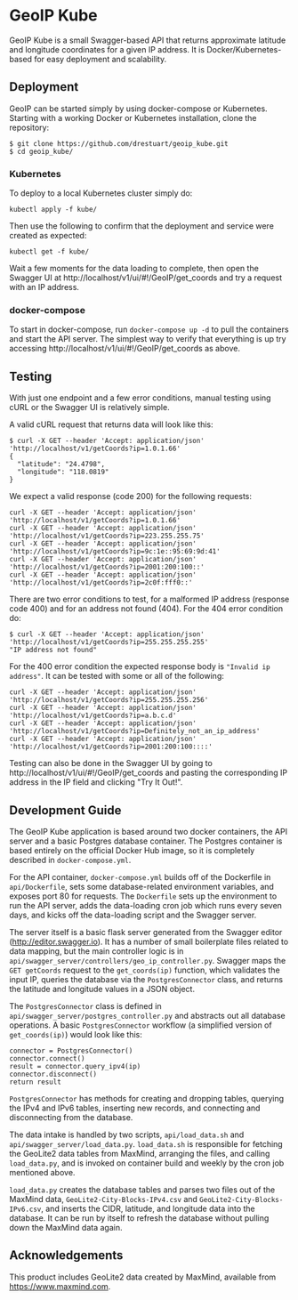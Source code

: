 # GeoIP Kube

GeoIP Kube is a small Swagger-based API that returns approximate latitude and longitude coordinates for a given IP address. It is Docker/Kubernetes-based for easy deployment and scalability.

## Deployment

GeoIP can be started simply by using docker-compose or Kubernetes. Starting with a working Docker or Kubernetes installation, clone the repository:

    $ git clone https://github.com/drestuart/geoip_kube.git
    $ cd geoip_kube/
    
### Kubernetes

To deploy to a local Kubernetes cluster simply do:

    kubectl apply -f kube/
    
Then use the following to confirm that the deployment and service were created as expected:
    
    kubectl get -f kube/

Wait a few moments for the data loading to complete, then open the Swagger UI at http://localhost/v1/ui/#!/GeoIP/get_coords and try a request with an IP address.

### docker-compose

To start in docker-compose, run `docker-compose up -d` to pull the containers and start the API server. The simplest way to verify that everything is up try accessing http://localhost/v1/ui/#!/GeoIP/get_coords as above.


## Testing

With just one endpoint and a few error conditions, manual testing using cURL or the Swagger UI is relatively simple.

A valid cURL request that returns data will look like this:

    $ curl -X GET --header 'Accept: application/json' 'http://localhost/v1/getCoords?ip=1.0.1.66'
    {
      "latitude": "24.4798",
      "longitude": "118.0819"
    }

We expect a valid response (code 200) for the following requests:

    curl -X GET --header 'Accept: application/json' 'http://localhost/v1/getCoords?ip=1.0.1.66'
    curl -X GET --header 'Accept: application/json' 'http://localhost/v1/getCoords?ip=223.255.255.75'
    curl -X GET --header 'Accept: application/json' 'http://localhost/v1/getCoords?ip=9c:1e::95:69:9d:41'
    curl -X GET --header 'Accept: application/json' 'http://localhost/v1/getCoords?ip=2001:200:100::'
    curl -X GET --header 'Accept: application/json' 'http://localhost/v1/getCoords?ip=2c0f:fff0::'
    
There are two error conditions to test, for a malformed IP address (response code 400) and for an address not found (404). For the 404 error condition do:

    $ curl -X GET --header 'Accept: application/json' 'http://localhost/v1/getCoords?ip=255.255.255.255'
    "IP address not found"

For the 400 error condition the expected response body is `"Invalid ip address"`. It can be tested with some or all of the following:

    curl -X GET --header 'Accept: application/json' 'http://localhost/v1/getCoords?ip=255.255.255.256'
    curl -X GET --header 'Accept: application/json' 'http://localhost/v1/getCoords?ip=a.b.c.d'
    curl -X GET --header 'Accept: application/json' 'http://localhost/v1/getCoords?ip=Definitely_not_an_ip_address'
    curl -X GET --header 'Accept: application/json' 'http://localhost/v1/getCoords?ip=2001:200:100::::'

Testing can also be done in the Swagger UI by going to http://localhost/v1/ui/#!/GeoIP/get_coords and pasting the corresponding IP address in the IP field and clicking "Try It Out!".

## Development Guide

The GeoIP Kube application is based around two docker containers, the API server and a basic Postgres database container. The Postgres container is based entirely on the official Docker Hub image, so it is completely described in `docker-compose.yml`.

For the API container, `docker-compose.yml` builds off of the Dockerfile in `api/Dockerfile`, sets some database-related environment variables, and exposes port 80 for requests. The `Dockerfile` sets up the environment to run the API server, adds the data-loading cron job which runs every seven days, and kicks off the data-loading script and the Swagger server.

The server itself is a basic flask server generated from the Swagger editor (http://editor.swagger.io). It has a number of small boilerplate files related to data mapping, but the main controller logic is in `api/swagger_server/controllers/geo_ip_controller.py`. Swagger maps the `GET getCoords` request to the `get_coords(ip)` function, which validates the input IP, queries the database via the `PostgresConnector` class, and returns the latitude and longitude values in a JSON object.

The `PostgresConnector` class is defined in `api/swagger_server/postgres_controller.py` and abstracts out all database operations. A basic `PostgresConnector` workflow (a simplified version of `get_coords(ip)`) would look like this:

    connector = PostgresConnector()
    connector.connect()
    result = connector.query_ipv4(ip)
    connector.disconnect()
    return result
    
`PostgresConnector` has methods for creating and dropping tables, querying the IPv4 and IPv6 tables, inserting new records, and connecting and disconnecting from the database.

The data intake is handled by two scripts, `api/load_data.sh` and `api/swagger_server/load_data.py`. `load_data.sh` is responsible for fetching the GeoLite2 data tables from MaxMind, arranging the files, and calling `load_data.py`, and is invoked on container build and weekly by the cron job mentioned above. 

`load_data.py` creates the database tables and parses two files out of the MaxMind data, `GeoLite2-City-Blocks-IPv4.csv` and `GeoLite2-City-Blocks-IPv6.csv`, and inserts the CIDR, latitude, and longitude data into the database. It can be run by itself to refresh the database without pulling down the MaxMind data again.


## Acknowledgements

This product includes GeoLite2 data created by MaxMind, available from
<a href="https://www.maxmind.com">https://www.maxmind.com</a>.
